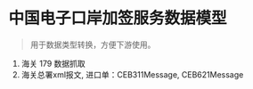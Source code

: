 # 中国电子口岸加签服务数据模型

> 用于数据类型转换，方便下游使用。

1. 海关 179 数据抓取
2. 海关总署xml报文, 进口单：CEB311Message, CEB621Message
